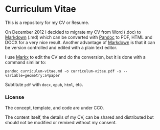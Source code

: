 # Curriculum Vitae

This is a repository for my CV or Resume.

On December 2012 I decided to migrate my CV from Word (.doc) to [Markdown] (.md) which can be converted with [Pandoc] to PDF, HTML and DOCX for a very nice result. Another advantage of [Markdown] is that it can be version controlled and edited with a plain text editor. 

I use [Markx] to edit the CV and do the conversion, but it is done with a command similar to:

    pandoc curriculum-vitae.md -o curriculum-vitae.pdf -s --variable=geometry:a4paper

Subtitute `pdf` with `docx`, `epub`, `html`, etc.

### License

The concept, template, and code are under CC0.

The content itself, the details of my CV, can be shared and distributed but should not be modified or remixed without my consent.

[Markdown]: http://daringfireball.net/projects/markdown/
[Pandoc]: http://johnmacfarlane.net/pandoc
[Markx]: https://github.com/yoavram/markx
